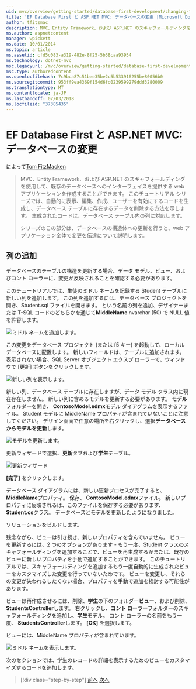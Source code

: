 ```yaml
---
uid: mvc/overview/getting-started/database-first-development/changing-the-database
title: 'EF Database First と ASP.NET MVC: データベースの変更 |Microsoft Docs'
author: tfitzmac
description: MVC、Entity Framework、および ASP.NET のスキャフォールディングを使用して、既存のデータベースへのインターフェイスを提供する web アプリケーションを作成することができます。 このチュートリアルの化しています.
ms.author: aspnetcontent
manager: wpickett
ms.date: 10/01/2014
ms.topic: article
ms.assetid: cfd5c083-a319-482e-8f25-5b38caa93954
ms.technology: dotnet-mvc
msc.legacyurl: /mvc/overview/getting-started/database-first-development/changing-the-database
msc.type: authoredcontent
ms.openlocfilehash: 7c9bca87c51bee35be2c5b533916255be80056b0
ms.sourcegitcommit: 953ff9ea4369f154d6fd0239599279ddd3280009
ms.translationtype: MT
ms.contentlocale: ja-JP
ms.lasthandoff: 07/03/2018
ms.locfileid: "37385435"
---
```

<a name="ef-database-first-with-aspnet-mvc-changing-the-database"></a>EF Database First と ASP.NET MVC: データベースの変更
====================
によって[Tom FitzMacken](https://github.com/tfitzmac)

> MVC、Entity Framework、および ASP.NET のスキャフォールディングを使用して、既存のデータベースへのインターフェイスを提供する web アプリケーションを作成することができます。 このチュートリアル シリーズでは、自動的に表示、編集、作成、ユーザーを有効にするコードを生成し、データベース テーブルに存在するデータを削除する方法を示します。 生成されたコードは、データベース テーブル内の列に対応します。
> 
> シリーズのこの部分は、データベースの構造体への更新を行うと、web アプリケーション全体で変更を伝達について説明します。


## <a name="add-a-column"></a>列の追加

データベースのテーブルの構造を更新する場合、データ モデル、ビュー、およびコント ローラーに、変更が反映されることを確認する必要があります。

このチュートリアルでは、生徒のミドル ネームを記録する Student テーブルに新しい列を追加します。 この列を追加するには、データベース プロジェクトを開き、Student.sql ファイルを開きます。 という名前の列を追加、デザイナーまたは T-SQL コードのどちらかを通じて**MiddleName** nvarchar (50) で NULL 値を許容します。

![ミドル ネームを追加します。](changing-the-database/_static/image1.png)

この変更をデータベース プロジェクト (または f5 キー) を起動して、ローカル データベースに配置します。 新しいフィールドは、テーブルに追加されます。 表示されない場合、SQL Server オブジェクト エクスプ ローラーで、ウィンドウで [更新] ボタンをクリックします。

![新しい列を表示します。](changing-the-database/_static/image2.png)

新しい列、データベース テーブルに存在しますが、データ モデル クラス内に現在存在しません。 新しい列に含めるモデルを更新する必要があります。 **モデル**フォルダーを開き、 **ContosoModel.edmx**モデル ダイアグラムを表示するファイル。 Student モデルに MiddleName プロパティが含まれていないことに注意してください。 デザイン画面で任意の場所を右クリックし、選択**データベースからモデルを更新**します。

![モデルを更新します。](changing-the-database/_static/image3.png)

更新ウィザードで選択、**更新**タブおよび**学生**テーブル。

![更新ウィザード](changing-the-database/_static/image4.png)

**[完了]** をクリックします。

データベース ダイアグラムには、新しい更新プロセスが完了すると、 **MiddleName**プロパティ。 保存、 **ContosoModel.edmx**ファイル。 新しいプロパティに反映されるは、このファイルを保存する必要があります、 **Student.cs**クラス。 データベースとモデルを更新したようになりました。

ソリューションをビルドします。

残念ながら、ビューは引き続き、新しいプロパティを含んでいません。 ビューを更新するには、2 つのオプションがあります - もう一度、Student クラスのスキャフォールディングを追加することで、ビューを再生成するかまたは、既存のビューに新しいプロパティを手動で追加することができます。 このチュートリアルでは、スキャフォールディングを追加するもう一度自動的に生成されたビューをカスタマイズした変更を行っていないためです。 ビューを変更し、それらの変更が失われるしたくない場合、プロパティを手動で追加を検討する可能性があります。

ビューは再作成させるには、削除、**学生**の下のフォルダー**ビュー**、および削除、 **StudentsController**します。 右クリックし、**コント ローラー**フォルダーのスキャフォールディングを追加し、**学生**モデル。 コント ローラーの名前をもう一度、 **StudentsController**します。 **[OK]** を選択します。

ビューには、MiddleName プロパティが含まれています。

![ミドル ネームを表示します。](changing-the-database/_static/image5.png)

次のセクションでは、学生のレコードの詳細を表示するためのビューをカスタマイズするコードを追加します。

> [!div class="step-by-step"]
> [前へ](generating-views.md)
> [次へ](customizing-a-view.md)
